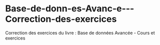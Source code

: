 # Base-de-donn-es-Avanc-e---Correction-des-exercices
Correction des exercices du livre : Base de données Avancée - Cours et exercices 
